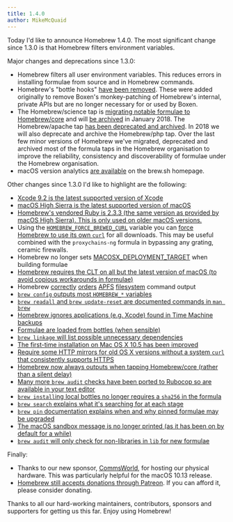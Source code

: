 ```yaml
---
title: 1.4.0
author: MikeMcQuaid
---
```

Today I'd like to announce Homebrew 1.4.0. The most significant change since 1.3.0 is that Homebrew filters environment variables.

Major changes and deprecations since 1.3.0:

- Homebrew filters all user environment variables. This reduces errors in installing formulae from source and in Homebrew commands.
- Homebrew's "bottle hooks" [have been removed](https://github.com/Homebrew/brew/pull/3510). These were added originally to remove Boxen's monkey-patching of Homebrew's internal, private APIs but are no longer necessary for or used by Boxen.
- The Homebrew/science tap is [migrating notable formulae to Homebrew/core](https://github.com/Homebrew/homebrew-science/issues/6331) and will [be archived](https://github.com/Homebrew/homebrew-science/issues/6365) in January 2018. The Homebrew/apache tap [has been deprecated and archived](https://github.com/Homebrew/brew/pull/3274). In 2018 we will also deprecate and archive the Homebrew/php tap. Over the last few minor versions of Homebrew we've migrated, deprecated and archived most of the formula taps in the Homebrew organisation to improve the reliability, consistency and discoverability of formulae under the Homebrew organisation.
- macOS version analytics [are available](https://brew.sh/analytics/os-version/) on the brew.sh homepage.

Other changes since 1.3.0 I'd like to highlight are the following:

- [Xcode 9.2  is the latest supported version of Xcode](https://github.com/Homebrew/brew/pull/3542)
- [macOS High Sierra is the latest supported version of macOS](https://github.com/Homebrew/brew/pull/3121)
- [Homebrew's vendored Ruby is 2.3.3 (the same version as provided by macOS High Sierra). This is only used on older macOS versions.](https://github.com/Homebrew/brew/pull/3164)
- Using the [`HOMEBREW_FORCE_BREWED_CURL`](https://github.com/Homebrew/brew/pull/3533) variable you can [force Homebrew to use its own `curl`](https://github.com/Homebrew/brew/pull/3482) for all downloads. This may be useful combined with the `proxychains-ng` formula in bypassing any grating, ceramic firewalls.
- Homebrew no longer sets [MACOSX_DEPLOYMENT_TARGET](https://github.com/Homebrew/brew/pull/3464) when building formulae
- [Homebrew requires the CLT on all but the latest version of macOS (to avoid copious workarounds in formulae)](https://github.com/Homebrew/brew/pull/3453)
- Homebrew [correctly](https://github.com/Homebrew/brew/pull/3316) [orders](https://github.com/Homebrew/brew/pull/3347) [APFS](https://github.com/Homebrew/brew/pull/3380) [filesystem](https://github.com/Homebrew/brew/pull/3430) command output
- [`brew config` outputs most `HOMEBREW_*` variables](https://github.com/Homebrew/brew/pull/3420)
- [`brew readall` and `brew update-reset` are documented commands in `man brew`](https://github.com/Homebrew/brew/pull/3368)
- [Homebrew ignores applications (e.g. Xcode) found in Time Machine backups](https://github.com/Homebrew/brew/pull/3273)
- [Formulae are loaded from bottles (when sensible)](https://github.com/Homebrew/brew/pull/3176)
- [`brew linkage` will list possible unnecessary dependencies](https://github.com/Homebrew/brew/pull/3103)
- [The first-time installation on Mac OS X 10.5 has been improved](https://github.com/Homebrew/brew/pull/3158)
- [Require some HTTP mirrors for old OS X versions without a system `curl` that consistently supports HTTPS](https://github.com/Homebrew/brew/pull/3151)
- [Homebrew now always outputs when tapping Homebrew/core (rather than a silent delay)](https://github.com/Homebrew/brew/pull/3135)
- [Many more `brew audit` checks have been ported to Rubocop so are available in your text editor](https://github.com/Homebrew/brew/pull/2982)
- [`brew install`ing local bottles no longer requires a `sha256` in the formula](https://github.com/Homebrew/brew/pull/3105)
- [`brew search` explains what it's searching for at each stage](https://github.com/Homebrew/brew/pull/3059)
- [`brew pin` documentation explains when and why pinned formulae may be upgraded](https://github.com/Homebrew/brew/pull/3043)
- [The macOS sandbox message is no longer printed (as it has been on by default for a while)](https://github.com/Homebrew/brew/pull/3016)
- [`brew audit` will only check for non-libraries in `lib` for new formulae](https://github.com/Homebrew/brew/pull/2997)

Finally:

- Thanks to our new sponsor, [CommsWorld](https://www.commsworld.com), for hosting our physical hardware. This was particularly helpful for the macOS 10.13 release.
- [Homebrew still accepts donations through Patreon](https://www.patreon.com/homebrew). If you can afford it, please consider donating.

Thanks to all our hard-working maintainers, contributors, sponsors and supporters for getting us this far. Enjoy using Homebrew!
